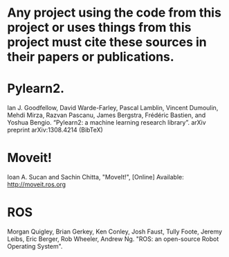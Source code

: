 # Any project using the code from this project or uses things from this project must cite these sources in their papers or publications. 

# Pylearn2.
Ian J. Goodfellow, David Warde-Farley, Pascal Lamblin, Vincent Dumoulin, Mehdi Mirza, Razvan Pascanu, James Bergstra, Frédéric Bastien, and Yoshua Bengio. “Pylearn2: a machine learning research library”. arXiv preprint arXiv:1308.4214 (BibTeX)

# Moveit!
Ioan A. Sucan and Sachin Chitta, "MoveIt!", [Online] Available: http://moveit.ros.org 

# ROS
Morgan Quigley, Brian Gerkey, Ken Conley, Josh Faust, Tully Foote, Jeremy Leibs, Eric Berger, Rob Wheeler, Andrew Ng. "ROS: an open-source Robot Operating System".


